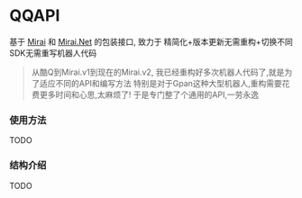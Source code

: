 # QQAPI
基于 [Mirai](https://github.com/mamoe/mirai) 和 [Mirai.Net](https://github.com/SinoAHpx/Mirai.Net) 的包装接口, 致力于 精简化+版本更新无需重构+切换不同SDK无需重写机器人代码

> 从酷Q到Mirai.v1到现在的Mirai.v2, 我已经重构好多次机器人代码了,就是为了适应不同的API和编写方法
> 特别是对于Gpan这种大型机器人,重构需要花费更多时间和心思,太麻烦了!
> 于是专门整了个通用的API,一劳永逸

### 使用方法

TODO

### 结构介绍

TODO
